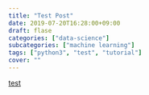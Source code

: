 ```yaml
---
title: "Test Post"
date: 2019-07-20T16:28:00+09:00
draft: flase
categories: ["data-science"]
subcategories: ["machine learning"]
tags: ["python3", "test", "tutorial"]
cover: ""
---
```


[test](https://jihuichoi.github.io/posts/2018/12/change-blog-comments-system-from-disqus-to-utterences/)
